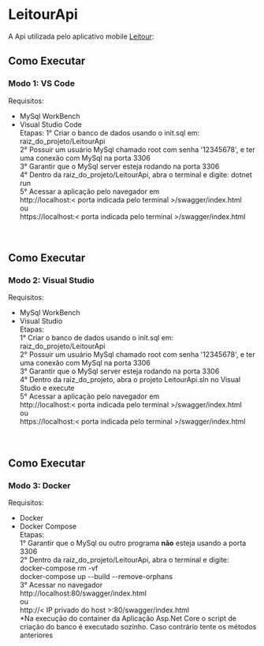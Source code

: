 # LeitourApi

A Api utilizada pelo aplicativo mobile  <a href="https://github.com/LucasRabaquim/Leitour">Leitour</a>:

## Como Executar
### Modo 1: VS Code
Requisitos:
  - MySql WorkBench   <br>
  - Visual Studio Code <br>
Etapas:
  1° Criar o banco de dados usando o init.sql em: raiz_do_projeto/LeitourApi <br>
  2° Possuir um usuário MySql chamado root com senha '12345678', e ter uma conexão com MySql na porta 3306 <br>
  3° Garantir que o MySql server esteja rodando na porta 3306 <br>
  4° Dentro da raiz_do_projeto/LeitourApi, abra o terminal e digite: dotnet run <br>
  5° Acessar a aplicação pelo navegador em <br>
    http://localhost:< porta indicada pelo terminal >/swagger/index.html <br>
    ou <br>
    https://localhost:< porta indicada pelo terminal >/swagger/index.html <br>
 <br> <br>
## Como Executar
### Modo 2: Visual Studio
Requisitos: <br>
  - MySql WorkBench   <br>
  - Visual Studio <br>
Etapas: <br>
  1° Criar o banco de dados usando o init.sql em: raiz_do_projeto/LeitourApi <br>
  2° Possuir um usuário MySql chamado root com senha '12345678', e ter uma conexão com MySql na porta 3306 <br>
  3° Garantir que o MySql server esteja rodando na porta 3306 <br>
  4° Dentro da raiz_do_projeto, abra o projeto LeitourApi.sln no Visual Studio e execute <br>
  5° Acessar a aplicação pelo navegador em <br>
    http://localhost:< porta indicada pelo terminal >/swagger/index.html <br>
    ou <br>
    https://localhost:< porta indicada pelo terminal >/swagger/index.html <br>
 <br> <br>
## Como Executar
### Modo 3: Docker
Requisitos:  <br>
  - Docker <br>
  - Docker Compose <br>
Etapas: <br>
  1° Garantir que o MySql ou outro programa **não** esteja usando a porta 3306 <br>
  2° Dentro da raiz_do_projeto/LeitourApi, abra o terminal e digite: <br>
    docker-compose rm -vf <br>
    docker-compose up --build --remove-orphans <br>
  3° Acessar no navegador <br>
    http://localhost:80/swagger/index.html <br>
    ou <br>
    http://< IP privado do host >:80/swagger/index.html <br>
  *Na execução do container da Aplicação Asp.Net Core o script de criação do banco é executado sozinho. Caso contrário tente os métodos anteriores <br>
